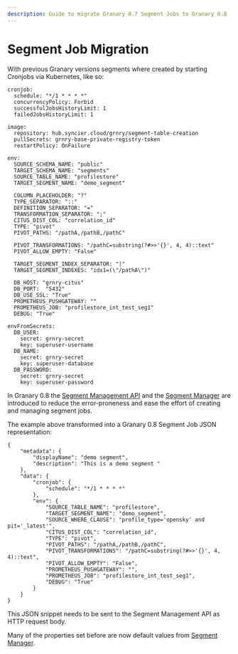 ```yaml
---
description: Guide to migrate Granary 0.7 Segment Jobs to Granary 0.8
---
```


# Segment Job Migration

With previous Granary versions segments where created by starting Cronjobs via Kubernetes, like so: 

```text
cronjob:
  schedule: "*/1 * * * *"
  concurrencyPolicy: Forbid
  successfulJobsHistoryLimit: 1
  failedJobsHistoryLimit: 1

image:
  repository: hub.syncier.cloud/grnry/segment-table-creation
  pullSecrets: grnry-base-private-registry-token
  restartPolicy: OnFailure

env:
  SOURCE_SCHEMA_NAME: "public" 
  TARGET_SCHEMA_NAME: "segments" 
  SOURCE_TABLE_NAME: "profilestore" 
  TARGET_SEGMENT_NAME: "demo_segment" 

  COLUMN_PLACEHOLDER: "?" 
  TYPE_SEPARATOR: "::" 
  DEFINITION_SEPARATOR: "=" 
  TRANSFORMATION_SEPARATOR: ";" 
  CITUS_DIST_COL: "correlation_id" 
  TYPE: "pivot" 
  PIVOT_PATHS: "/pathA,/pathB,/pathC"
  
  PIVOT_TRANSFORMATIONS: "/pathC=substring(?#>>'{}', 4, 4)::text"
  PIVOT_ALLOW_EMPTY: "False" 
  
  TARGET_SEGMENT_INDEX_SEPARATOR: "|"
  TARGET_SEGMENT_INDEXES: "idx1=(\"/pathA\")"

  DB_HOST: "grnry-citus" 
  DB_PORT:  "5432"  
  DB_USE_SSL: "True"
  PROMETHEUS_PUSHGATEWAY: ""
  PROMETHEUS_JOB: "profilestore_int_test_seg1" 
  DEBUG: "True" 

envFromSecrets:
  DB_USER:  
    secret: grnry-secret
    key: superuser-username
  DB_NAME:  
    secret: grnry-secret
    key: superuser-database
  DB_PASSWORD:  
    secret: grnry-secret
    key: superuser-password

```

In Granary 0.8 the [Segment Management API](../../developer-reference/api-reference/segment-management-api.md) and the [Segment Manager](../../developer-reference/dataflow/segment-store/segment-manager.md) are introduced to reduce the error-proneness and ease the effort of creating and managing segment jobs. 

The example above transformed into a Granary 0.8 Segment Job JSON representation: 

```text
{
    "metadata": {
        "displayName": "demo segment",
        "description": "This is a demo segment "
    },
    "data": {
        "cronjob": {
            "schedule": "*/1 * * * *"
        },
        "env": {
            "SOURCE_TABLE_NAME": "profilestore",
            "TARGET_SEGMENT_NAME": "demo_segment",
            "SOURCE_WHERE_CLAUSE": "profile_type='opensky' and pit='_latest'",
            "CITUS_DIST_COL": "correlation_id",
            "TYPE": "pivot",
            "PIVOT_PATHS": "/pathA,/pathB,/pathC",
            "PIVOT_TRANSFORMATIONS": "/pathC=substring(?#>>'{}', 4, 4)::text",
            "PIVOT_ALLOW_EMPTY": "False",
            "PROMETHEUS_PUSHGATEWAY": "",
            "PROMETHEUS_JOB": "profilestore_int_test_seg1",
            "DEBUG": "True"
        }
    }
}
```

This JSON snippet needs to be sent to the Segment Management API as HTTP request body.

Many of the properties set before are now default values from [Segment Manager](../../developer-reference/dataflow/segment-store/segment-manager.md). 





